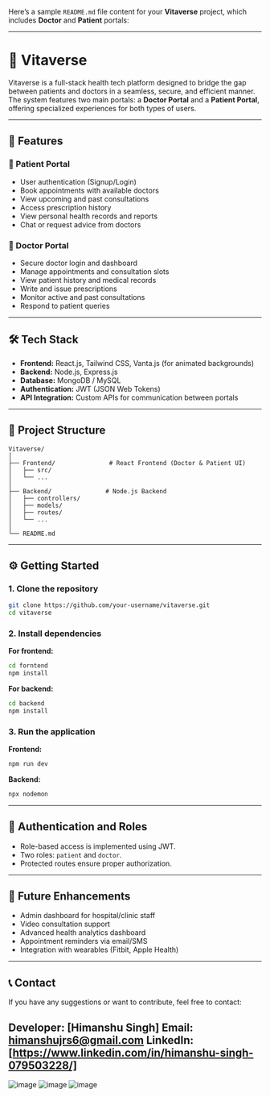 Here’s a sample `README.md` file content for your **Vitaverse** project, which includes **Doctor** and **Patient** portals:

---

# 🧬 Vitaverse

Vitaverse is a full-stack health tech platform designed to bridge the gap between patients and doctors in a seamless, secure, and efficient manner. The system features two main portals: a **Doctor Portal** and a **Patient Portal**, offering specialized experiences for both types of users.

---

## 🚀 Features

### 🔹 Patient Portal

* User authentication (Signup/Login)
* Book appointments with available doctors
* View upcoming and past consultations
* Access prescription history
* View personal health records and reports
* Chat or request advice from doctors

### 🔹 Doctor Portal

* Secure doctor login and dashboard
* Manage appointments and consultation slots
* View patient history and medical records
* Write and issue prescriptions
* Monitor active and past consultations
* Respond to patient queries

---

## 🛠️ Tech Stack

* **Frontend:** React.js, Tailwind CSS, Vanta.js (for animated backgrounds)
* **Backend:** Node.js, Express.js
* **Database:** MongoDB / MySQL
* **Authentication:** JWT (JSON Web Tokens)
* **API Integration:** Custom APIs for communication between portals

---

## 📁 Project Structure

```
Vitaverse/
│
├── Frontend/               # React Frontend (Doctor & Patient UI)
│   ├── src/
│   └── ...
│
├── Backend/               # Node.js Backend
│   ├── controllers/
│   ├── models/
│   ├── routes/
│   └── ...
│
└── README.md
```

---

## ⚙️ Getting Started

### 1. Clone the repository

```bash
git clone https://github.com/your-username/vitaverse.git
cd vitaverse
```

### 2. Install dependencies

**For frontend:**

```bash
cd forntend
npm install
```

**For backend:**

```bash
cd backend
npm install
```

### 3. Run the application

**Frontend:**

```bash
npm run dev
```

**Backend:**

```bash
npx nodemon
```

---

## 🔐 Authentication and Roles

* Role-based access is implemented using JWT.
* Two roles: `patient` and `doctor`.
* Protected routes ensure proper authorization.

---

## 📌 Future Enhancements

* Admin dashboard for hospital/clinic staff
* Video consultation support
* Advanced health analytics dashboard
* Appointment reminders via email/SMS
* Integration with wearables (Fitbit, Apple Health)

---

## 📞 Contact

If you have any suggestions or want to contribute, feel free to contact:

**Developer:** \[Himanshu Singh]
**Email:** [himanshujrs6@gmail.com](mailto:himanshujrs6@gmail.com)
**LinkedIn:** \[https://www.linkedin.com/in/himanshu-singh-079503228/]
---

![image](https://github.com/user-attachments/assets/1e5a0b37-84ff-4d0c-a445-a6baaad946b7)
![image](https://github.com/user-attachments/assets/62f9625f-69f8-410d-8d45-6aef767ffb5d)
![image](https://github.com/user-attachments/assets/aab17835-7bfb-4e41-88cb-45a1a40321b6)



